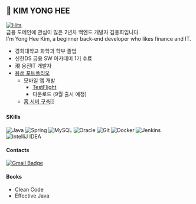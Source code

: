## 🌱 KIM YONG HEE
[![Hits](https://hits.seeyoufarm.com/api/count/incr/badge.svg?url=https%3A%2F%2Fgithub.com%2Fdjdjdddd&count_bg=%2379C83D&title_bg=%23555555&icon=&icon_color=%23E7E7E7&title=hits&edge_flat=false)](https://hits.seeyoufarm.com)
<br>
금융 도메인에 관심이 많은 2년차 백엔드 개발자 김용희입니다.
<br>
I'm Yong Hee Kim, a beginner back-end developer who likes finance and IT.

- 경희대학교 화학과 학부 졸업
- 신한DS 금융 SW 아카데미 1기 수료
- 現 웅진IT 개발자
- [용쓰 포트폴리오](https://djdjdddd.com/portfolio/yong/)
  - 모바일 앱 개발
    - [TestFlight](https://testflight.apple.com/join/Sw7AXMHa)
    - 다운로드 (9월 출시 예정)
  - [홈 서버 구축](https://github.com/djdjdddd/TIL/tree/main/01.%20%ED%99%88%20%EC%84%9C%EB%B2%84)🗄️
<!--
- 미래산업 인재육성 컨퍼런스 "VALUE UP" 공모전 우수상
-->

#### SKills
![Java](https://img.shields.io/badge/Java-007396.svg?&style=flat-square&logo=Java&logoColor=white)
![Spring](https://img.shields.io/badge/Spring-6DB33F.svg?&style=flat-square&logo=Spring&logoColor=white)
![MySQL](https://img.shields.io/badge/MySQL-4479A1.svg?&style=flat-square&logo=MySQL&logoColor=white)
![Oracle](https://img.shields.io/badge/Oracle-F80000.svg?&style=flat-square&logo=Oracle&logoColor=white)
![Git](https://img.shields.io/badge/Git-F05032.svg?&style=flat-square&logo=Git&logoColor=white)
![Docker](https://img.shields.io/badge/docker-%230db7ed.svg?style=flat-squar&logo=docker&logoColor=white)
![Jenkins](https://img.shields.io/badge/jenkins-%232C5263.svg?style=flat-squar&logo=jenkins&logoColor=white)
![IntelliJ IDEA](https://img.shields.io/badge/IntelliJIDEA-000000.svg?style=flat-square&logo=intellij-idea&logoColor=white)

#### Contacts
[![Gmail Badge](https://img.shields.io/badge/Gmail-d14836?style=flat-square&logo=Gmail&logoColor=white&link=mailto:djdj2297@gmail.com)](mailto:djdj2297@gmail.com)

#### Books
- Clean Code
- Effective Java

<!--
## 🛠️ Skills
### Platforms & Languages
#### 1) Backend
![Java](https://img.shields.io/badge/Java-007396.svg?&style=flat-square&logo=Java&logoColor=white)
![Spring](https://img.shields.io/badge/Spring-6DB33F.svg?&style=flat-square&logo=Spring&logoColor=white)
![Spring Boot](https://img.shields.io/badge/SpringBoot-6DB33F.svg?&style=flat-square&logo=SpringBoot&logoColor=white)
![MySQL](https://img.shields.io/badge/MySQL-4479A1.svg?&style=flat-square&logo=MySQL&logoColor=white)
![Oracle](https://img.shields.io/badge/Oracle-F80000.svg?&style=flat-square&logo=Oracle&logoColor=white)

#### 2) DevOps
🗄️[홈 서버](https://github.com/djdjdddd/TIL/tree/main/01.%20%ED%99%88%20%EC%84%9C%EB%B2%84)🗄️
![Docker](https://img.shields.io/badge/docker-%230db7ed.svg?style=flat-squar&logo=docker&logoColor=white)
![Jenkins](https://img.shields.io/badge/jenkins-%232C5263.svg?style=flat-squar&logo=jenkins&logoColor=white)

#### 3) Frontend
![JavaScript](https://img.shields.io/badge/JavaScript-F7DF1E.svg?&style=flat-square&logo=JavaScript&logoColor=white)
![Flutter](https://img.shields.io/badge/Flutter-%2302569B.svg?style=flat-square&logo=Flutter&logoColor=white)
![Dart](https://img.shields.io/badge/dart-%230175C2.svg?style=flat-square&logo=dart&logoColor=white)
-->

<!-- ![React](https://img.shields.io/badge/React-61DAFB.svg?&style=flat-square&logo=React&logoColor=white) -->

<!--
### Tools
![IntelliJ IDEA](https://img.shields.io/badge/IntelliJIDEA-000000.svg?style=flat-square&logo=intellij-idea&logoColor=white)
![Eclipse IDE](https://img.shields.io/badge/Eclipse%20IDE-2C2255.svg?&style=flat-square&logo=Eclipse%20IDE&logoColor=white)
![Git](https://img.shields.io/badge/Git-F05032.svg?&style=flat-square&logo=Git&logoColor=white)
-->
<!--
![Android Studio](https://img.shields.io/badge/Android%20Studio-3DDC84.svg?&style=flat-square&logo=Android%20Studio&logoColor=white)
![Visual Studio Code](https://img.shields.io/badge/Visual%20Studio%20Code-007ACC.svg?&style=flat-square&logo=Visual%20Studio%20Code&logoColor=white)
![Expo](https://img.shields.io/badge/Expo-000020.svg?&style=flat-square&logo=Expo&logoColor=white)
-->

<!--
## :mailbox_with_mail: Contacts
[![Gmail Badge](https://img.shields.io/badge/Gmail-d14836?style=flat-square&logo=Gmail&logoColor=white&link=mailto:djdj2297@gmail.com)](mailto:djdj2297@gmail.com)
-->
<!--
[![Notion Badge](http://img.shields.io/badge/Notion-black?style=flat-square&logo=Notion&link=https://www.notion.so/2-AssetManager-8ccc35d124904f08a20a61b1aa995601)](https://www.notion.so/2-AssetManager-8ccc35d124904f08a20a61b1aa995601)
-->

<!--
**djdjdddd/djdjdddd** is a ✨ _special_ ✨ repository because its `README.md` (this file) appears on your GitHub profile.

Here are some ideas to get you started:

- 🔭 I’m currently working on ...
- 🌱 I’m currently learning ...
- 👯 I’m looking to collaborate on ...
- 🤔 I’m looking for help with ...
- 💬 Ask me about ...
- 📫 How to reach me: ...
- 😄 Pronouns: ...
- ⚡ Fun fact: ...
-->
